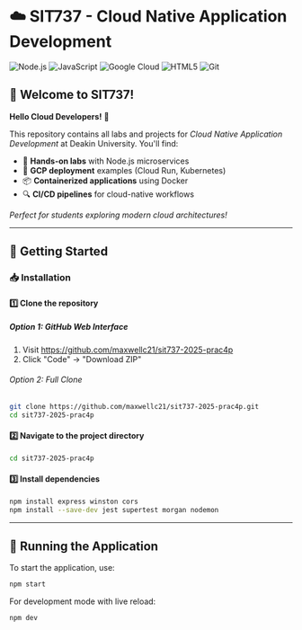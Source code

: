 # ☁️ SIT737 - Cloud Native Application Development

![Node.js](https://img.shields.io/badge/Node.js-339933?style=for-the-badge&logo=nodedotjs&logoColor=white)
![JavaScript](https://img.shields.io/badge/JavaScript-F7DF1E?style=for-the-badge&logo=javascript&logoColor=black)
![Google Cloud](https://img.shields.io/badge/Google_Cloud-4285F4?style=for-the-badge&logo=google-cloud&logoColor=white)
![HTML5](https://img.shields.io/badge/HTML5-E34F26?style=for-the-badge&logo=html5&logoColor=white)
![Git](https://img.shields.io/badge/Git-F05032?style=for-the-badge&logo=git&logoColor=white)

## 🌟 Welcome to SIT737!

**Hello Cloud Developers!** 👋

This repository contains all labs and projects for _Cloud Native Application Development_ at Deakin University. You'll find:

- 🧪 **Hands-on labs** with Node.js microservices
- 🚀 **GCP deployment** examples (Cloud Run, Kubernetes)
- 📦 **Containerized applications** using Docker
- 🔍 **CI/CD pipelines** for cloud-native workflows

_Perfect for students exploring modern cloud architectures!_

---

## 🚀 Getting Started

### 📥 Installation

#### 1️⃣ Clone the repository

##### Option 1: GitHub Web Interface

1. Visit https://github.com/maxwellc21/sit737-2025-prac4p
2. Click "Code" → "Download ZIP"

###### Option 2: Full Clone

```bash
git clone https://github.com/maxwellc21/sit737-2025-prac4p.git
cd sit737-2025-prac4p
```

#### 2️⃣ Navigate to the project directory

```sh
cd sit737-2025-prac4p
```

#### 3️⃣ Install dependencies

```sh
npm install express winston cors
npm install --save-dev jest supertest morgan nodemon
```

---

## 🚀 Running the Application

To start the application, use:

```sh
npm start
```

For development mode with live reload:

```sh
npm dev
```
